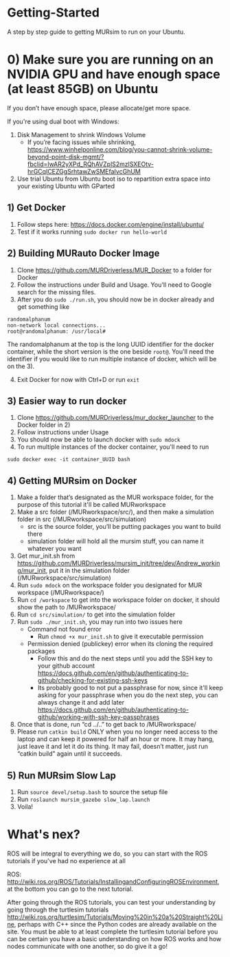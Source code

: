 # Getting-Started
A step by step guide to getting MURsim to run on your Ubuntu.

# 0) Make sure you are running on an NVIDIA GPU and have enough space (at least 85GB) on Ubuntu
If you don’t have enough space, please allocate/get more space.

If you're using dual boot with Windows:
1. Disk Management to shrink Windows Volume
   - If you’re facing issues while shrinking, https://www.winhelponline.com/blog/you-cannot-shrink-volume-beyond-point-disk-mgmt/?fbclid=IwAR2yXPd_RQhAVZplS2mzlSXEOtv-hrGCqICEZGgSrhtawZwSMEfaIvcGhUM
2. Use trial Ubuntu from Ubuntu boot iso to repartition extra space into your existing Ubuntu with GParted

## 1) Get Docker
1. Follow steps here: https://docs.docker.com/engine/install/ubuntu/
2. Test if it works running `sudo docker run hello-world`

## 2) Building MURauto Docker Image
1. Clone https://github.com/MURDriverless/MUR_Docker to a folder for Docker
2. Follow the instructions under Build and Usage. You'll need to Google search for the missing files.
3. After you do `sudo ./run.sh`, you should now be in docker already and get something like
```
randomalphanum
non-network local connections...
root@randomalphanum: /usr/local#
```

The randomalphanum at the top is the long UUID identifier for the docker container, while the short version is the one beside `root@`. You'll need the identifier if you would like to run multiple instance of docker, which will be on the 3).

4. Exit Docker for now with Ctrl+D or run `exit`

## 3) Easier way to run docker
1. Clone https://github.com/MURDriverless/mur_docker_launcher to the Docker folder in 2)
2. Follow instructions under Usage
3. You should now be able to launch docker with `sudo mdock`
4. To run multiple instances of the docker container, you'll need to run
```
sudo docker exec -it container_UUID bash
```

## 4) Getting MURsim on Docker
1. Make a folder that’s designated as the MUR workspace folder, for the purpose of this tutorial it'll be called MURworkspace
2. Make a src folder (/MURworkspace/src/), and then make a simulation folder in src (/MURworkspace/src/simulation)
   - src is the source folder, you’ll be putting packages you want to build there
   - simulation folder will hold all the mursim stuff, you can name it whatever you want
3. Get mur_init.sh from https://github.com/MURDriverless/mursim_init/tree/dev/Andrew_working/mur_init, put it in the simulation folder (/MURworkspace/src/simulation)
4. Run `sudo mdock` on the workspace folder you designated for MUR workspace (/MURworkspace/)
5. Run `cd /workspace` to get into the workspace folder on docker, it should show the path to /MURworkspace/
6. Run `cd src/simulation/` to get into the simulation folder
7. Run `sudo ./mur_init.sh`, you may run into two issues here
   - Command not found error
     - Run `chmod +x mur_init.sh` to give it executable permission
   - Permission denied (publickey) error when its cloning the required packages
     - Follow this and do the next steps until you add the SSH key to your github account https://docs.github.com/en/github/authenticating-to-github/checking-for-existing-ssh-keys
     - Its probably good to not put a passphrase for now, since it'll keep asking for your passphrase when you do the next step, you can always change it and add later https://docs.github.com/en/github/authenticating-to-github/working-with-ssh-key-passphrases
8. Once that is done, run “cd ../..” to get back to /MURworkspace/
9. Please run `catkin build` ONLY when you no longer need access to the laptop and can keep it powered for half an hour or more. It may hang, just leave it and let it do its thing. It may fail, doesn’t matter, just run “catkin build” again until it succeeds.

## 5) Run MURsim Slow Lap
1. Run `source devel/setup.bash` to source the setup file
2. Run `roslaunch mursim_gazebo slow_lap.launch`
3. Voila! 

# What's nex?
ROS will be integral to everything we do, so you can start with the ROS tutorials if you've had no experience at all

ROS: http://wiki.ros.org/ROS/Tutorials/InstallingandConfiguringROSEnvironment, at the bottom you can go to the next tutorial.

After going through the ROS tutorials, you can test your understanding by going through the turtlesim tutorials http://wiki.ros.org/turtlesim/Tutorials/Moving%20in%20a%20Straight%20Line, perhaps with C++ since the Python codes are already available on the site. You must be able to at least complete the turtlesim tutorial before you can be certain you have a basic understanding on how ROS works and how nodes communicate with one another, so do give it a go!
